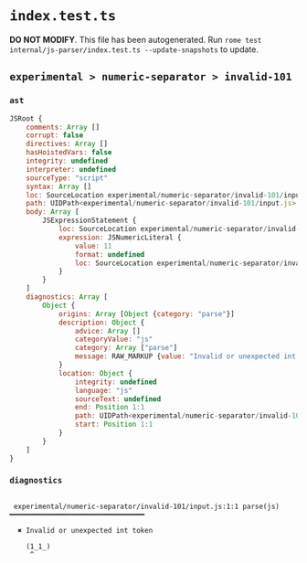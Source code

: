 # `index.test.ts`

**DO NOT MODIFY**. This file has been autogenerated. Run `rome test internal/js-parser/index.test.ts --update-snapshots` to update.

## `experimental > numeric-separator > invalid-101`

### `ast`

```javascript
JSRoot {
	comments: Array []
	corrupt: false
	directives: Array []
	hasHoistedVars: false
	integrity: undefined
	interpreter: undefined
	sourceType: "script"
	syntax: Array []
	loc: SourceLocation experimental/numeric-separator/invalid-101/input.js 1:0-2:0
	path: UIDPath<experimental/numeric-separator/invalid-101/input.js>
	body: Array [
		JSExpressionStatement {
			loc: SourceLocation experimental/numeric-separator/invalid-101/input.js 1:0-1:6
			expression: JSNumericLiteral {
				value: 11
				format: undefined
				loc: SourceLocation experimental/numeric-separator/invalid-101/input.js 1:1-1:5
			}
		}
	]
	diagnostics: Array [
		Object {
			origins: Array [Object {category: "parse"}]
			description: Object {
				advice: Array []
				categoryValue: "js"
				category: Array ["parse"]
				message: RAW_MARKUP {value: "Invalid or unexpected int token"}
			}
			location: Object {
				integrity: undefined
				language: "js"
				sourceText: undefined
				end: Position 1:1
				path: UIDPath<experimental/numeric-separator/invalid-101/input.js>
				start: Position 1:1
			}
		}
	]
}
```

### `diagnostics`

```

 experimental/numeric-separator/invalid-101/input.js:1:1 parse(js) ━━━━━━━━━━━━━━━━━━━━━━━━━━━━━━━━━

  ✖ Invalid or unexpected int token

    (1_1_)
     ^


```
